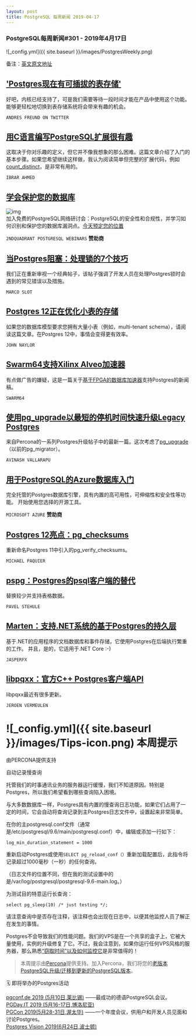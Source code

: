 ```yaml
---
layout: post
title: PostgreSQL 每周新闻 2019-04-17
---
```


### PostgreSQL每周新闻#301 - 2019年4月17日
![_config.yml]({{ site.baseurl }}/images/PostgresWeekly.png)

备注：[英文原文地址](https://postgresweekly.com/issues/301)

## ['Postgres现在有可插拔的表存储'](https://twitter.com/AndresFreundTec/status/1113948321976946689)
好吧，内核已经支持了，可是我们需要等待一段时间才能在产品中使用这个功能。能够更轻松地切换到表存储系统将会带来有趣的机会。

`ANDRES FREUND ON TWITTER`

## [用C语言编写PostgreSQL扩展很有趣](https://www.percona.com/blog/2019/04/05/writing-postgresql-extensions-is-fun-c-language/)
这取决于你对乐趣的定义，但它并不像我想象的那么困难。这篇文章介绍了入门的基本步骤。如果您希望继续这样做，我认为阅读简单但完整的扩展代码，例如[count_distinct](https://github.com/tvondra/count_distinct/blob/master/src/count_distinct.c)，是非常有用的。

`IBRAR AHMED`

## [学会保护您的数据库](https://resources.2ndquadrant.com/security-and-compliance-with-postgresql)
![img](https://copm.s3.amazonaws.com/9a6f3274.png)  
加入免费的PostgreSQL网络研讨会：PostgreSQL的安全性和合规性，并学习如何识别和保护您的数据库漏洞点。[今天预定您的位置](https://resources.2ndquadrant.com/security-and-compliance-with-postgresql)

`2NDQUADRANT POSTGRESQL WEBINARS`  **赞助商**

## [当Postgres阻塞：处理锁的7个技巧](https://www.citusdata.com/blog/2018/02/22/seven-tips-for-dealing-with-postgres-locks/)
我们正在重新审视一个经典帖子，该帖子强调了开发人员在处理Postgres锁时会遇到的常见错误以及措施。

`MARCO SLOT`

## [Postgres 12正在优化小表的存储](https://www.2ndquadrant.com/en/blog/optimizing-storage-small-tables-postgresql-12/)
如果您的数据库模型要求您拥有大量小表（例如，multi-tenant schema），请阅读这篇文章。在Postgres 12中，事情会变得更有效率。

`JOHN NAYLOR`

## [Swarm64支持Xilinx Alveo加速器](https://swarm64.com/press-release/swarm64-supports-xilinx-alveo/)
有点做广告的嫌疑，这是一篇关于[基于FPGA的数据库加速器](https://swarm64.com/productsolution/)支持Postgres的新闻稿。

`SWARM64`

## [使用pg_upgrade以最短的停机时间快速升级Legacy Postgres](https://www.percona.com/blog/2019/04/12/fast-upgrade-of-legacy-postgresql-with-minimum-downtime-using-pg_upgrade/)
来自Percona的一系列Postgres升级帖子中的最新一篇。这次考虑了[pg_upgrade](https://www.postgresql.org/docs/11/pgupgrade.html)（以前的pg_migrator）。

`AVINASH VALLARAPU`

## [用于PostgreSQL的Azure数据库入门](https://docs.microsoft.com/en-us/azure/postgresql/?ocid=orcas_pw_pgs)
完全托管的Postgres数据库引擎，具有内置的高可用性，可伸缩性和安全性等功能。 开始使用您选择的开源工具。

`MICROSOFT AZURE` **赞助商**

## [Postgres 12亮点：pg_checksums](https://paquier.xyz/postgresql-2/postgres-12-pg-checksums/)
重新命名Postgres 11中引入的pg_verify_checksums。

`MICHAEL PAQUIER`

## [pspg：Postgres的psql客户端的替代](https://github.com/okbob/pspg)
替换较少并支持表格数据。

`PAVEL STEHULE`

## [Marten：支持.NET系统的基于Postgres的持久层](http://jasperfx.github.io/marten/)
基于.NET的应用程序的文档数据库和事件存储，它使用Postgres在后端执行繁重的工作。 并且，是的，它适用于.NET Core :-)

`JASPERFX`

## [libpqxx：官方C++ Postgres客户端API](https://github.com/jtv/libpqxx)
libpqxx最近有很多更新。

`JEROEN VERMEULEN`

# ![_config.yml]({{ site.baseurl }}/images/Tips-icon.png)   本周提示
由PERCONA提供支持

自动记录慢查询

托管我们的时事通讯业务的服务器运行缓慢，我们不知道原因。特别是Postgres，所以我们希望看到哪些查询陷入困境。

与大多数数据库一样，Postgres具有内置的慢查询日志功能，如果它们占用了一定的时间，它会自动将查询记录到主Postgres日志文件中，设置起来非常简单。

在你的主postgresql.conf文件（通常是/etc/postgresql/9.6/main/postgresql.conf）中，编辑或添加一行如下：

`log_min_duration_statement = 1000`

重新启动Postgres或使用`SELECT pg_reload_conf（）`重新加载配置后，此指令将记录超过1000毫秒（一秒）的任何查询。

（日志文件的位置不同，但在我的测试设置中的是/var/log/postgresql/postgresql-9.6-main.log。）

为测试目的特意运行长查询：

`select pg_sleep(10) /* just testing */;`

请注意查询中是否存在注释，该注释也会出现在日志中，以便其他监控人员了解正在发生的事情。

Postgres不会导致我们的性能问题。我们的VPS是在一个共享的盒子上，它被大量使用，实例的升级修复了它。不过，我会注意到，如果你运行任何VPS风格的服务器，那么熟悉[“窃取时间”以及如何监控它](https://scoutapm.com/blog/understanding-cpu-steal-time-when-should-you-be-worried)是非常值得的！

> 本周提示由[Percona](https://www.percona.com/resources/webinars/upgrading-migrating-your-legacy-postgresql-newer-postgresql-versions)提供支持。加入Percona，我们将您的[老版本PostgreSQL升级/迁移到更新的PostgreSQL版本](https://www.percona.com/resources/webinars/upgrading-migrating-your-legacy-postgresql-newer-postgresql-versions)。

🗓  即将举办的Postgres活动  

 [pgconf.de 2019 (5月10日,莱比锡)](https://2019.pgconf.de/) ——最成功的德语PostgreSQL会议。  
 [PGDay.IT 2019 (5月16-17日,博洛尼亚)](https://2019.pgday.it/en/)  
 [PGCon 2019(5月28-31日,渥太华)](https://www.pgcon.org/2019/) ——一个年度会议，供用户和开发人员见面和讨论Postgres。  
 [Postgres Vision 2019(6月24日,波士顿)](https://postgresvision.com/)  
 

